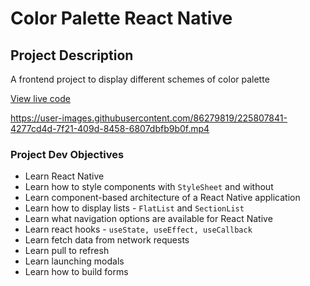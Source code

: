 # Color Palette React Native

## Project Description
A frontend project to display different schemes of color palette

[View live code](https://snack.expo.dev/@saiyidatul/color-palette)


https://user-images.githubusercontent.com/86279819/225807841-4277cd4d-7f21-409d-8458-6807dbfb9b0f.mp4



### Project Dev Objectives
- Learn React Native
- Learn how to style components with ```StyleSheet``` and without
- Learn component-based architecture of a React Native application
- Learn how to display lists - ```FlatList``` and ```SectionList```
- Learn what navigation options are available for React Native
- Learn react hooks - ```useState, useEffect, useCallback```
- Learn fetch data from network requests
- Learn pull to refresh
- Learn launching modals
- Learn how to build forms
